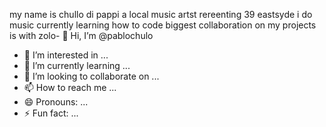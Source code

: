 my name is chullo di pappi  a local music artst rereenting 39 eastsyde i do music currently learning how to code biggest collaboration on my projects is with zolo- 👋 Hi, I’m @pablochulo
- 👀 I’m interested in ...
- 🌱 I’m currently learning ...
- 💞️ I’m looking to collaborate on ...
- 📫 How to reach me ...
- 😄 Pronouns: ...
- ⚡ Fun fact: ...

<!---
pablochulo/pablochulo is a ✨ special ✨ repository because its `README.md` (this file) appears on your GitHub profile.
You can click the Preview link to take a look at your changes.
--->
